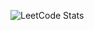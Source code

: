 ![LeetCode Stats](https://leetcard.jacoblin.cool/LegendaryEagle06?theme=dark,unicorn&font=Syne%20Mono&ext=activity)
